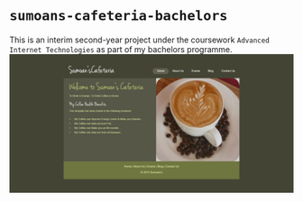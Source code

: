 # `sumoans-cafeteria-bachelors`
This is an interim second-year project under the coursework `Advanced Internet Technologies` as part of my bachelors programme.
![](https://github.com/ranjiGT/sumoans-cafeteria-bachelors/blob/master/Second%20Year%20Project.png)
